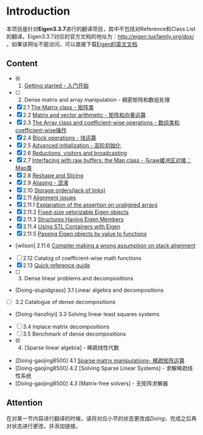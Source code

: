 # Introduction

本项目是针对**Eigen3.3.7**进行的翻译项目，其中不包括对Reference和Class List的翻译。Eigen3.3.7对应的官方文档的地址为：http://eigen.tuxfamily.org/dox/ 。如果该网址不能访问，可以直接下载[Eigen的英文文档](./eigen-doc-eng.tgz)

## Content

- [x] 1. [Getting started - 入门开始](./GettingStarted.md)
- [ ] 2. Dense matrix and array manipulation - 稠密矩阵和数组处理
- [x] 2.1 [The Matrix class - 矩阵类](./TheMatrixClass.md)
- [x] 2.2 [Matrix and vector arithmetic - 矩阵和向量运算](./MatrixandVectorArithmetic.md) 
- [x] 2.3 [The Array class and coefficient-wise operations - 数组类和coefficient-wise操作](TheArrayClassAndCoefficientWiseOperations.md)
- [x] 2.4 [Block operations - 块运算](./BlockOperations.md)
- [x] 2.5 [Advanced initialization - 高阶初始化](./AdvancedInitialization.md)
- [x] 2.6 [Reductions, visitors and broadcasting](./ReductionsVisitorsAndBroadcasting.md)
- [x] 2.7 [Interfacing with raw buffers: the Map class - 与raw缓冲区对接：Map类](./TheMapClass.md)
- [x] 2.8 [Reshape and Slicing](./ReshapeAndSlicing.md)
- [x] 2.9 [Aliasing - 混淆](./Aliasing.md)
- [x] 2.10 [Storage orders(lack of links)](./StorageOrders.md)
- [x] 2.11 [Alignment issues](./AlignmentIssue.md)
- [x] 2.11.1 [Explanation of the assertion on unaligned arrays](./ExplanationOfTheAssertionOnUnalignedArrays.md)
- [x] 2.11.2 [Fixed-size vetorizable Eigen objects](./FixedSizeVetorizableEigenObjects.md)
- [x] 2.11.3 [Structures Having Eigen Members](./StructuresHavingEigenMembers.md)
- [x] 2.11.4 [Using STL Containers with Eigen](./UsingSTLContainersWithEigen.md)
- [x] 2.11.5 [Passing Eigen objects by value to functions](./PassingByValue.md)
- [wilson] 2.11.6 [Compiler making a wrong assumption on stack alignment](./WrongStackAlignment.md)
- [ ] 2.12 Catalog of coefficient-wise math functions
- [x] 2.13 [Quick reference guide](./QuickReferenceGuide.md)
- [ ] 3. Dense linear problems and decompositions
- [Doing-stupidgrass] 3.1 Linear algebra and decompositions
- [ ] 3.2 Catalogue of dense decompositions
- [Doing-tianzhiyi] 3.3 Solving linear least squares systems
- [ ] 3.4 Inplace matrix decompositions
- [ ] 3.5 Benchmark of dense decompositions
- [x] 4. [Sparse linear algebra] - 稀疏线性代数
- [Doing-gaojing8500] 4.1 [Sparse matrix manipulations- 稀疏矩阵运算](./SparseMatrixManipulations.md) 
- [Doing-gaojing8500] 4.2 [Solving Sparse Linear Systems] - 求解稀疏线性系统
- [Doing-gaojing8500] 4.3 [Matrix-free solvers] - 无矩阵求解器

## Attention

在对某一节内容进行翻译的时候，请将对应小节的状态更改成*Doing*，完成之后再对状态进行更改，并添加链接。
